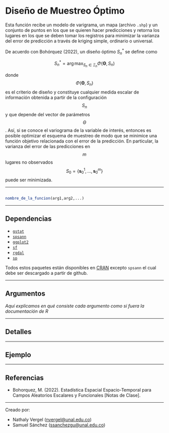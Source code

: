 # Diseño de Muestreo Óptimo

Esta función recibe un modelo de varigrama, un mapa (archivo `.shp`) y un conjunto de puntos en los que se quieren hacer predicciones y retorna los lugares en los que se deben tomar los registros para minimizar la varianza del error de predicción a través de kriging simple, ordinario o universal.

De acuerdo con Bohórquez (2022), un diseño óptimo $S_{n}^{*}$ se define como

$$S_{n}^{*}=\arg \max_{S_{n} \in \Xi_{n}} \Phi\left(\boldsymbol{\Theta}, S_{n}\right)$$

donde $$\Phi\left(\boldsymbol{\Theta}, S_{n}\right)$$ es el criterio de diseño y constituye cualquier medida escalar de información obtenida a partir de la configuración $$S_{n}$$ y que depende del vector de parámetros $$\Theta$$. Así, si se conoce el variograma de la variable de interés, entonces es posible optimizar el esquema de muestreo de modo que se minimice una función objetivo relacionada con el error de la predicción. En particular, la varianza del error de las predicciones en $$m$$ lugares no observados $$S_{0}=\left\{\boldsymbol{s}_{0}^{1}, \ldots, \boldsymbol{s}_{0}^{m}\right\}$$ puede ser minimizada. 

---

```r

nombre_de_la_funcion(arg1,arg2,...)

```

---

## Dependencias

* [`gstat`](https://github.com/r-spatial/gstat)
* [`spsann`](https://github.com/Laboratorio-de-Pedometria/spsann-package)
* [`ggplot2`](https://github.com/tidyverse/ggplot2)
* [`sf`](https://github.com/r-spatial/sf)
* [`rgdal`](https://github.com/cran/rgdal)
* [`sp`](https://github.com/edzer/sp)

Todos estos paquetes están disponibles en [CRAN](https://cran.r-project.org/web/packages/available_packages_by_name.html#available-packages-D) excepto `spsann` el cual debe ser descargado a partir de github.

---

## Argumentos

*Aquí explicamos en qué consiste cada argumento como si fuera la documentación de R*

---

## Detalles



---

## Ejemplo


---
## Referencias

* Bohorquez, M. (2022). Estadística Espacial Espacio-Temporal para Campos Aleatorios Escalares y Funcionales [Notas de Clase].
---

Creado por: 
* Nathaly Vergel  (nvergel@unal.edu.co)
* Samuel Sánchez (ssanchezgu@unal.edu.co)

